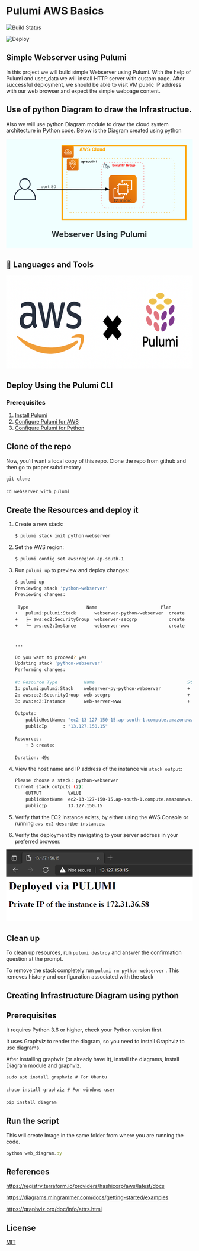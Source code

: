 
# Pulumi AWS Basics

![Build Status](https://travis-ci.org/joemccann/dillinger.svg?branch=master)

![Deploy](https://get.pulumi.com/new/button.svg)

## Simple Webserver using Pulumi

In this project we will build simple Webserver using Pulumi. 
With the help of Pulumi and user_data we will install 
HTTP server with custom page. 
After successful deployment, 
we should be able to visit VM public IP address 
with our web browser and expect the simple webpage content. 

## Use of python Diagram to draw the Infrastructue. 

Also we will use python Diagram module to draw the cloud system 
architecture in Python code. Below is the Diagram created using python

![](webserver_using_pulumi.png)

## 🧰 Languages and Tools

[<img src="pulumi_aws.png" width="800" height="250"/>](pulumi_aws.png)


## Deploy Using the Pulumi CLI

### Prerequisites 
1. [Install Pulumi](https://www.pulumi.com/docs/get-started/install/)
2. [Configure Pulumi for AWS](https://www.pulumi.com/docs/intro/cloud-providers/aws/setup/)
3. [Configure Pulumi for Python](https://www.pulumi.com/docs/intro/languages/python/)

## Clone of the repo
Now, you'll want a local copy of this repo. 
 Clone the repo from github and then go to proper subdirectory

```javascript
git clone 

cd webserver_with_pulumi

```

## Create the Resources and deploy it

1. Create a new stack:

    ```bash
    $ pulumi stack init python-webserver
    ```

2. Set the AWS region:

    ```bash
    $ pulumi config set aws:region ap-south-1
    ```

3. Run `pulumi up` to preview and deploy changes:

    ```bash
    $ pulumi up
    Previewing stack 'python-webserver'
    Previewing changes:
    
     Type                      Name                        Plan
    +   pulumi:pulumi:Stack       webserver-python-webserver  create
    +   ├─ aws:ec2:SecurityGroup  webserver-secgrp            create
    +   └─ aws:ec2:Instance       webserver-www               create


    ...

    Do you want to proceed? yes
    Updating stack 'python-webserver'
    Performing changes:

    #: Resource Type          Name                                   Status     Extra Info
    1: pulumi:pulumi:Stack    webserver-py-python-webserver          + created  
    2: aws:ec2:SecurityGroup  web-secgrp                             + created  
    3: aws:ec2:Instance       web-server-www                         + created  

    Outputs:
        publicHostName: "ec2-13-127-150-15.ap-south-1.compute.amazonaws.com"
        publicIp      : "13.127.150.15"

    Resources:
        + 3 created

    Duration: 49s
    ```
4. View the host name and IP address of the instance via `stack output`:

    ```bash
    Please choose a stack: python-webserver
    Current stack outputs (2):
        OUTPUT          VALUE
        publicHostName  ec2-13-127-150-15.ap-south-1.compute.amazonaws.com
        publicIp        13.127.150.15
    ```

5.  Verify that the EC2 instance exists, by either using the AWS Console or running `aws ec2 describe-instances`.

6. Verify the deployment by navigating to your server address in your preferred browser.

![output](output.png)

## Clean up

To clean up resources, run `pulumi destroy` and answer the confirmation question at the prompt.

To remove the stack completely run `pulumi rm python-webserver` . This removes history and configuration associated with the stack

## Creating Infrastructure Diagram using python

## Prerequisites 
It requires Python 3.6 or higher, check your Python version first.

It uses Graphviz to render the diagram, so you need to install Graphviz to use diagrams. 

After installing graphviz (or already have it), install the diagrams, Install Diagram module and graphviz.
 
```javascript
sudo apt install graphviz # For Ubuntu

choco install graphviz # For windows user

pip install diagram

```
## Run the script
This will create Image in the same folder from where you are running the code. 

```javascript
python web_diagram.py

```
## References

https://registry.terraform.io/providers/hashicorp/aws/latest/docs

https://diagrams.mingrammer.com/docs/getting-started/examples

https://graphviz.org/doc/info/attrs.html

## License
[MIT](https://choosealicense.com/licenses/mit/)



